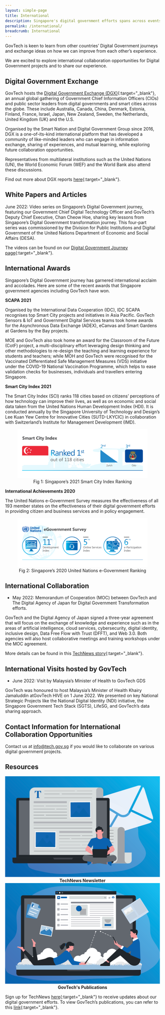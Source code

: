 ```yaml
---
layout: simple-page
title: International
description: Singapore's digital government efforts spans across events, papers, awards and collaborations. Visit this page for more information!
permalink: /international/
breadcrumb: International
---
```


GovTech is keen to learn from other countries’ Digital Government journeys and exchange ideas on how we can improve from each other’s experience.

We are excited to explore international collaboration opportunities for Digital Government projects and to share our experience. 

## Digital Government Exchange

GovTech hosts the [Digital Government Exchange (DGX)](https://www.tech.gov.sg/media/corporate-publications/digital-government-exchange-reports){:target="_blank"}, an annual global gathering of Government Chief Information Officers (CIOs) and public sector leaders from digital governments and smart cities across the globe. These include Australia, Canada, China, Denmark, Estonia, Finland, France, Israel, Japan, New Zealand, Sweden, the Netherlands, United Kingdom (UK) and the U.S. 

Organised by the Smart Nation and Digital Government Group since 2016, DGX is a one-of-its-kind international platform that has developed a community of like-minded leaders who can engage in information exchange, sharing of experiences, and mutual learning, while exploring future collaboration opportunities. 

Representatives from multilateral institutions such as the United Nations (UN), the World Economic Forum (WEF) and the World Bank also attend these discussions. 

Find out more about DGX reports [here](https://www.tech.gov.sg/media/corporate-publications/digital-government-exchange-reports){:target="_blank"}.

## White Papers and Articles

June 2022: Video series on Singapore’s Digital Government journey, featuring our Government Chief Digital Technology Officer and GovTech’s Deputy Chief Executive, Chan Cheow Hoe, sharing key lessons from Singapore’s Digital Government transformation journey. This four-part series was commissioned by the Division for Public Institutions and Digital Government of the United Nations Department of Economic and Social Affairs (DESA).

The videos can be found on our [Digital Government Journey page](https://www.tech.gov.sg/singapore-digital-government-journey/){:target="_blank"}.

## International Awards

Singapore’s Digital Government journey has garnered international acclaim and accolades. Here are some of the recent awards that Singapore government agencies including GovTech have won.

**SCAPA 2021**

Organised by the International Data Cooperation (IDC), IDC SCAPA recognises top Smart City projects and initiatives in Asia Pacific. GovTech Sensors & IoT and Government Digital Services teams took home awards for the Asynchronous Data Exchange (ADEX), eCanvas and Smart Gardens at Gardens by the Bay projects. 

MOE and GovTech also took home an award for the Classroom of the Future (CotF) project, a multi-disciplinary effort leveraging design thinking and other methodologies to re-design the teaching and learning experience for students and teachers; while MOH and GovTech were recognised for the Vaccinated Differentiated Safe Management Measures (VDS) initiative under the COVID-19 National Vaccination Programme, which helps to ease validation checks for businesses, individuals and travellers entering Singapore.

**Smart City Index 2021**

The Smart City Index (SCI) ranks 118 cities based on citizens’ perceptions of how technology can improve their lives, as well as on economic and social data taken from the United Nations Human Development Index (HDI). It is conducted annually by the Singapore University of Technology and Design’s Lee Kuan Yew Centre for Innovative Cities (SUTD-LKYCIC) in collaboration with Switzerland’s Institute for Management Development (IMD).

<figure style="text-align: center">
  <img
    src="/images/digital-transformation/Fig-1-Smart-City-Index.png" 
    alt="Fig 1: Singapore’s 2021 Smart City Index Ranking"
  />
  <figcaption>Fig 1: Singapore’s 2021 Smart City Index Ranking</figcaption>
</figure>
 
**International Achievements 2020**

The United Nations e-Government Survey measures the effectiveness of all 193 member states on the effectiveness of their digital government efforts in providing citizen and business services and in policy engagement.

<figure style="text-align: center">
  <img
    src="/images/digital-transformation/Fig-2-UN-e-gov-survey-ranking.png" 
    alt="Fig 2: Singapore’s 2020 United Nations e-Government Ranking"
  />
  <figcaption>Fig 2: Singapore’s 2020 United Nations e-Government Ranking</figcaption>
</figure>

## International Collaboration

- May 2022: Memorandum of Cooperation (MOC) between GovTech and The Digital Agency of Japan for Digital Government Transformation efforts.

GovTech and the Digital Agency of Japan signed a three-year agreement that will focus on the exchange of knowledge and experience such as in the areas of artificial intelligence, cloud services, cybersecurity, digital identity, inclusive design, Data Free Flow with Trust (DFFT), and Web 3.0. Both agencies will also host collaborative meetings and training workshops under the MOC agreement.

More details can be found in this [TechNews story](https://www.tech.gov.sg/media/technews/govtech-partners-the-digital-agency-of-japan-to-push-digital-government-transformation){:target="_blank"}.

## International Visits hosted by GovTech

- June 2022: Visit by Malaysia’s Minister of Health to GovTech GDS

GovTech was honoured to host Malaysia’s Minister of Health Khairy Jamaluddin atGovTech HIVE on 1 June 2022. We presented on key National Strategic Projects like the National Digital Identity (NDI) initiative, the Singapore Government Tech Stack (SGTS), LifeSG, and GovTech’s data sharing approach.

## Contact Information for International Collaboration Opportunities

Contact us at <info@tech.gov.sg> if you would like to collaborate on various digital government projects.

## Resources

<div class="row">
  <div class="col" style="text-align: center">
    <a href="/media/technews/subscribe" target="_blank">
      <img src="/images/digital-transformation/TechNews-newsletter.png" alt="TechNews Newsletter" /></a>
    <figcaption><b>TechNews Newsletter</b></figcaption>
  </div>

  <div class="col" style="text-align: center">
    <a href="/media/corporate-publications" target="_blank">
      <img src="/images/digital-transformation/GovTech-publications.png" alt="GovTech's Publications" /></a>
    <figcaption><b>GovTech's Publications</b></figcaption>
  </div>
  <div class="col"></div>
  <div class="col"></div>
</div>

Sign up for TechNews [here](https://www.tech.gov.sg/media/technews/subscribe){:target="_blank"} to receive updates about our digital government efforts. To view GovTech’s publications, you can refer to this [link](https://www.tech.gov.sg/media/corporate-publications/){:target="_blank"}. 

